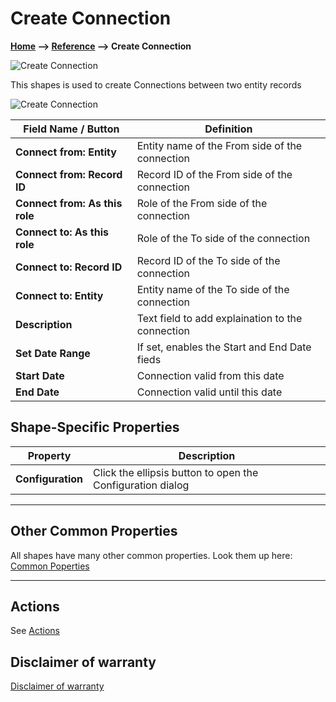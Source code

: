 # Create Connection

**[Home](/) --> [Reference](/ref) --> Create Connection**

![Create Connection](media/CreateConnection.png)

This shapes is used to create Connections between two entity records

![Create Connection](media/CreateConnection1.png)

| Field Name / Button        | Definition                                       |
|----------------------------|--------------------------------------------------|
| **Connect from: Entity**       | Entity name of the From side of the connection   |
| **Connect from: Record ID**    | Record ID of the From side of the connection     |
| **Connect from: As this role** | Role of the From side of the connection          |
| **Connect to: As this role**   | Role of the To side of the connection            |
| **Connect to: Record ID**      | Record ID of the To side of the connection       |
| **Connect to: Entity**         | Entity name of the To side of the connection     |
| **Description**                | Text field to add explaination to the connection |
| **Set Date Range**             | If set, enables the Start and End Date fieds     |
| **Start Date**                 | Connection valid from this date                  |
| **End Date**                   | Connection valid until this date                    |

## Shape-Specific Properties

| Property | Description |
| -------- | ----------- |
| **Configuration** | Click the ellipsis button to open the Configuration dialog |

---

## Other Common Properties

All shapes have many other common properties. Look them up here: [Common Poperties](common/README.md)

---

## Actions

See [Actions](common/Actions.md)

## Disclaimer of warranty

[Disclaimer of warranty](../guides/common/DisclaimerOfWarranty.md)
